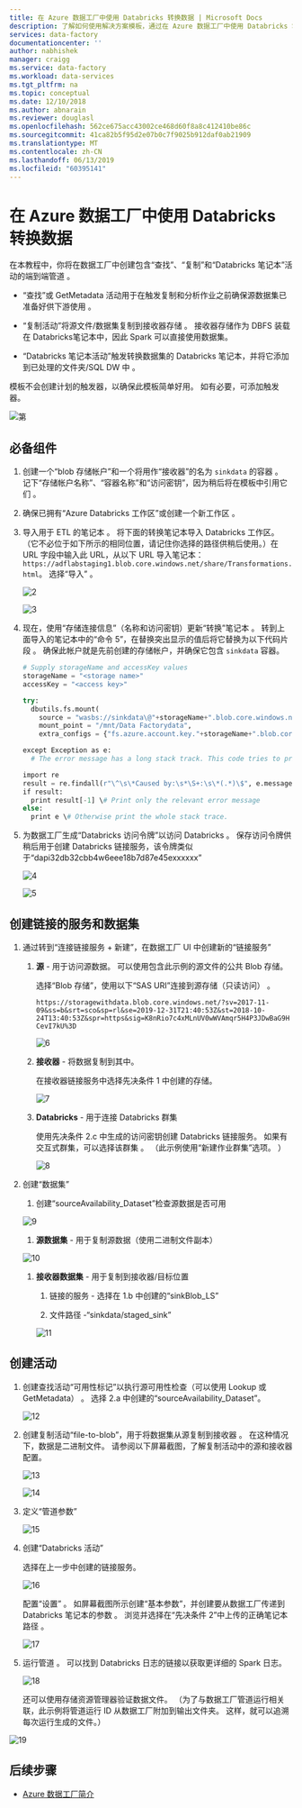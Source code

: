 ```yaml
---
title: 在 Azure 数据工厂中使用 Databricks 转换数据 | Microsoft Docs
description: 了解如何使用解决方案模板，通过在 Azure 数据工厂中使用 Databricks 笔记本转换数据。
services: data-factory
documentationcenter: ''
author: nabhishek
manager: craigg
ms.service: data-factory
ms.workload: data-services
ms.tgt_pltfrm: na
ms.topic: conceptual
ms.date: 12/10/2018
ms.author: abnarain
ms.reviewer: douglasl
ms.openlocfilehash: 562ce675acc43002ce468d60f8a8c412410be86c
ms.sourcegitcommit: 41ca82b5f95d2e07b0c7f9025b912daf0ab21909
ms.translationtype: MT
ms.contentlocale: zh-CN
ms.lasthandoff: 06/13/2019
ms.locfileid: "60395141"
---
```

# <a name="transform-data-by-using-databricks-in-azure-data-factory"></a>在 Azure 数据工厂中使用 Databricks 转换数据

在本教程中，你将在数据工厂中创建包含“查找”、“复制”和“Databricks 笔记本”活动的端到端管道    。

-   “查找”或 GetMetadata 活动用于在触发复制和分析作业之前确保源数据集已准备好供下游使用  。

-   “复制活动”将源文件/数据集复制到接收器存储  。 接收器存储作为 DBFS 装载在 Databricks笔记本中，因此 Spark 可以直接使用数据集。

-   “Databricks 笔记本活动”触发转换数据集的 Databricks 笔记本，并将它添加到已处理的文件夹/SQL DW 中  。

模板不会创建计划的触发器，以确保此模板简单好用。 如有必要，可添加触发器。

![第](media/solution-template-Databricks-notebook/Databricks-tutorial-image01.png)

## <a name="prerequisites"></a>必备组件

1.  创建一个“blob 存储帐户”和一个将用作“接收器”的名为 `sinkdata` 的容器   。 记下“存储帐户名称”、“容器名称”和“访问密钥”，因为稍后将在模板中引用它们    。

2.  确保已拥有“Azure Databricks 工作区”或创建一个新工作区  。

1.  导入用于 ETL 的笔记本  。 将下面的转换笔记本导入 Databricks 工作区。 （它不必位于如下所示的相同位置，请记住你选择的路径供稍后使用。）在 URL 字段中输入此 URL，从以下 URL 导入笔记本：`https://adflabstaging1.blob.core.windows.net/share/Transformations.html`。 选择“导入”  。

    ![2](media/solution-template-Databricks-notebook/Databricks-tutorial-image02.png)

    ![3](media/solution-template-Databricks-notebook/Databricks-tutorial-image03.png)  

1.  现在，使用“存储连接信息”（名称和访问密钥）更新“转换”笔记本   。 转到上面导入的笔记本中的“命令 5”，在替换突出显示的值后将它替换为以下代码片段  。 确保此帐户就是先前创建的存储帐户，并确保它包含 `sinkdata` 容器。

    ```python
    # Supply storageName and accessKey values  
    storageName = "<storage name>"  
    accessKey = "<access key>"  

    try:  
      dbutils.fs.mount(  
        source = "wasbs://sinkdata\@"+storageName+".blob.core.windows.net/",  
        mount_point = "/mnt/Data Factorydata",  
        extra_configs = {"fs.azure.account.key."+storageName+".blob.core.windows.net": accessKey})  

    except Exception as e:  
      # The error message has a long stack track. This code tries to print just the relevant line indicating what failed.

    import re
    result = re.findall(r"\^\s\*Caused by:\s*\S+:\s\*(.*)\$", e.message, flags=re.MULTILINE)
    if result:
      print result[-1] \# Print only the relevant error message
    else:  
      print e \# Otherwise print the whole stack trace.  
    ```

1.  为数据工厂生成“Databricks 访问令牌”以访问 Databricks  。 保存访问令牌供稍后用于创建 Databricks 链接服务，该令牌类似于“dapi32db32cbb4w6eee18b7d87e45exxxxxx” 

    ![4](media/solution-template-Databricks-notebook/Databricks-tutorial-image04.png)

    ![5](media/solution-template-Databricks-notebook/Databricks-tutorial-image05.png)

## <a name="create-linked-services-and-datasets"></a>创建链接的服务和数据集

1.  通过转到“连接链接服务 + 新建”，在数据工厂 UI 中创建新的“链接服务”  

    1.  **源** - 用于访问源数据。 可以使用包含此示例的源文件的公共 Blob 存储。

        选择“Blob 存储”，使用以下“SAS URI”连接到源存储（只读访问）   。

        `https://storagewithdata.blob.core.windows.net/?sv=2017-11-09&ss=b&srt=sco&sp=rl&se=2019-12-31T21:40:53Z&st=2018-10-24T13:40:53Z&spr=https&sig=K8nRio7c4xMLnUV0wWVAmqr5H4P3JDwBaG9HCevI7kU%3D`

        ![6](media/solution-template-Databricks-notebook/Databricks-tutorial-image06.png)

    1.  **接收器** - 将数据复制到其中。

        在接收器链接服务中选择先决条件 1 中创建的存储。

        ![7](media/solution-template-Databricks-notebook/Databricks-tutorial-image07.png)

    1.  **Databricks** - 用于连接 Databricks 群集

        使用先决条件 2.c 中生成的访问密钥创建 Databricks 链接服务。 如果有交互式群集，可以选择该群集  。 （此示例使用“新建作业群集”选项。  ）

        ![8](media/solution-template-Databricks-notebook/Databricks-tutorial-image08.png)

2.  创建“数据集” 

    1.  创建“sourceAvailability_Dataset”检查源数据是否可用 

    ![9](media/solution-template-Databricks-notebook/Databricks-tutorial-image09.png)

    1.  **源数据集** - 用于复制源数据（使用二进制文件副本）

    ![10](media/solution-template-Databricks-notebook/Databricks-tutorial-image10.png)

    1.  **接收器数据集** - 用于复制到接收器/目标位置

        1.  链接的服务 - 选择在 1.b 中创建的“sinkBlob_LS”

        2.  文件路径 -“sinkdata/staged_sink”

        ![11](media/solution-template-Databricks-notebook/Databricks-tutorial-image11.png)

## <a name="create-activities"></a>创建活动

1.  创建查找活动“可用性标记”以执行源可用性检查（可以使用 Lookup 或 GetMetadata）  。 选择 2.a 中创建的“sourceAvailability_Dataset”。

    ![12](media/solution-template-Databricks-notebook/Databricks-tutorial-image12.png)

1.  创建复制活动“file-to-blob”，用于将数据集从源复制到接收器  。 在这种情况下，数据是二进制文件。 请参阅以下屏幕截图，了解复制活动中的源和接收器配置。

    ![13](media/solution-template-Databricks-notebook/Databricks-tutorial-image13.png)

    ![14](media/solution-template-Databricks-notebook/Databricks-tutorial-image14.png)

1.  定义“管道参数” 

    ![15](media/solution-template-Databricks-notebook/Databricks-tutorial-image15.png)

1.  创建“Databricks 活动” 

    选择在上一步中创建的链接服务。

    ![16](media/solution-template-Databricks-notebook/Databricks-tutorial-image16.png)

    配置“设置”  。 如屏幕截图所示创建“基本参数”，并创建要从数据工厂传递到 Databricks 笔记本的参数  。 浏览并选择在“先决条件 2”中上传的正确笔记本路径    。

    ![17](media/solution-template-Databricks-notebook/Databricks-tutorial-image17.png)

1.  运行管道  。 可以找到 Databricks 日志的链接以获取更详细的 Spark 日志。

    ![18](media/solution-template-Databricks-notebook/Databricks-tutorial-image18.png)

    还可以使用存储资源管理器验证数据文件。 （为了与数据工厂管道运行相关联，此示例将管道运行 ID 从数据工厂附加到输出文件夹。 这样，就可以追溯每次运行生成的文件。）

![19](media/solution-template-Databricks-notebook/Databricks-tutorial-image19.png)

## <a name="next-steps"></a>后续步骤

- [Azure 数据工厂简介](introduction.md)
